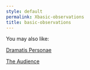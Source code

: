 ```yaml
---
style: default
permalink: Xbasic-observations
title: basic-observations
---
```

You may also like:

[Dramatis Personae](http://scp-wiki.net/wayward-prologue)

[The Audience](http://scp-wiki.net/the-audience)
